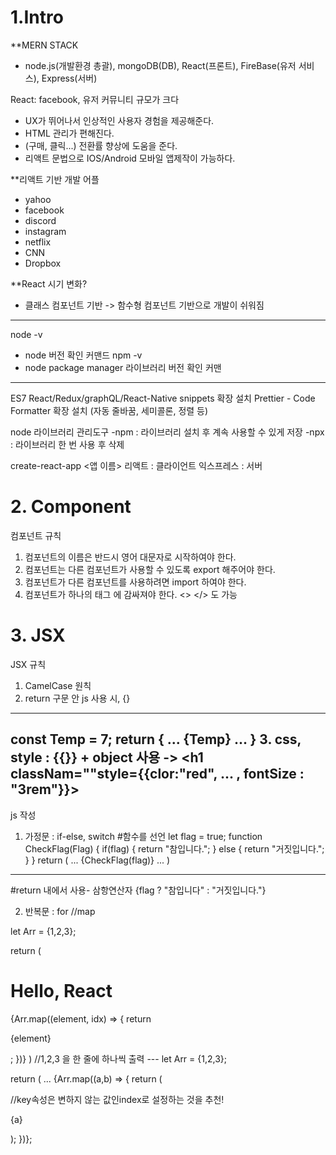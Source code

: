 # 1.Intro

**MERN STACK
- node.js(개발환경 총괄), mongoDB(DB), React(프론트), FireBase(유저 서비스), Express(서버) 

React: facebook, 유저 커뮤니티 규모가 크다
- UX가 뛰어나서 인상적인 사용자 경험을 제공해준다. 
- HTML 관리가 편해진다. 
- (구매, 클릭...) 전환률 향상에 도움을 준다. 
- 리액트 문법으로 IOS/Android 모바일 앱제작이 가능하다. 

**리액트 기반 개발 어플
- yahoo
- facebook
- discord
- instagram
- netflix
- CNN
- Dropbox

**React 시기 변화?
- 클래스 컴포넌트 기반 -> 함수형 컴포넌트 기반으로 개발이 쉬워짐

***
node -v 
- node 버전 확인 커맨드 
npm -v
- node package manager 라이브러리 버전 확인 커맨
***
ES7 React/Redux/graphQL/React-Native snippets 확장 설치
Prettier - Code Formatter 확장 설치 (자동 줄바꿈, 세미콜론, 정렬 등)

node 라이브러리 관리도구
-npm : 라이브러리 설치 후 계속 사용할 수 있게 저장
-npx : 라이브러리 한 번 사용 후 삭제

create-react-app <앱 이름>
리액트 : 클라이언트
익스프레스 : 서버

# 2. Component

컴포넌트 규칙
1. 컴포넌트의 이름은 반드시 영어 대문자로 시작하여야 한다.
2. 컴포넌트는 다른 컴포넌트가 사용할 수 있도록 export 해주어야 한다. 
3. 컴포넌트가 다른 컴포넌트를 사용하려면 import 하여야 한다. 
4. 컴포넌트가 하나의 태그 에 감싸져야 한다. <> </> 도 가능 

# 3. JSX
JSX 규칙
1. CamelCase 원칙
2. return 구문 안 js 사용 시, {}
---
const Temp = 7; 
return {
...
  {Temp}
...
}
3. css, style : {{}} + object 사용
-> <h1 classNam=""style={{clor:"red", ... , fontSize : "3rem"}}> 
---
js 작성
1. 가정문 : if-else, switch
#함수를 선언 
let flag = true;
function CheckFlag(Flag) {
  if(flag) {
    return "참입니다.";
  } else {
    return "거짓입니다.";
  }
}
return (
  ...
  {CheckFlag(flag)}
  ...
)
---
#return 내에서 사용- 삼항연산자
{flag ? "참입니다" : "거짓입니다."} 

2. 반복문 : for //map

let Arr = {1,2,3};

return (
  <div>
    <h1>Hello, React</h1>
    {Arr.map((element, idx) => {
      return <p>{element}</p>;
      })}
 ) //1,2,3 을 한 줄에 하나씩 출력
---
 let  Arr = {1,2,3};
 
 return (
  ... 
  {Arr.map((a,b) => {
    return (
      <div key={b}> //key속성은 변하지 않는 값인index로 설정하는 것을 추천!
        <p>{a}</p>
      </div>
      );
   })}; 

